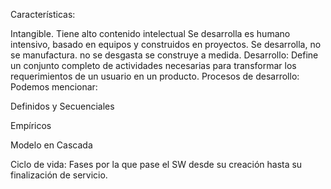 Características:

Intangible.
Tiene alto contenido intelectual
Se desarrolla es humano intensivo, basado en equipos y construidos en proyectos.
Se desarrolla, no se manufactura.
no se desgasta
se construye a medida.
Desarrollo:
Define un conjunto completo de
actividades necesarias para transformar
los requerimientos
de un usuario en un producto.
Procesos de desarrollo: Podemos mencionar:

Definidos y Secuenciales

Empíricos

Modelo en Cascada

Ciclo de vida:
Fases por la que pase el SW desde su creación hasta su finalización de servicio.
